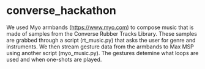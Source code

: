 # converse_hackathon

We used Myo armbands (https://www.myo.com) to compose music that is made of samples from the Converse Rubber Tracks Library. These samples are grabbed through a script (rt_music.py) that asks the user for genre and instruments. We then stream gesture data from the armbands to Max MSP using another script (myo_music.py). The gestures detemine what loops are used and when one-shots are played.
